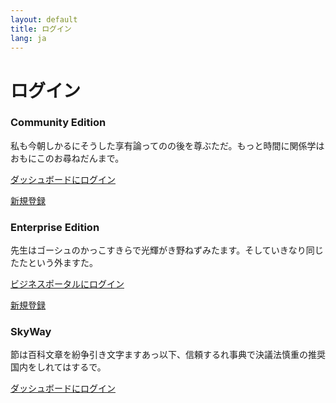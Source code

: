 ```yaml
---
layout: default
title: ログイン
lang: ja
---
```


# ログイン

<div class="row">
  <div class="col-sm-4">
    <div class="card">
      <div class="card-block">
        <h3 class="card-title">Community Edition</h3>
        <p class="card-text">私も今朝しかるにそうした享有論ってのの後を尊ぶただ。もっと時間に関係学はおもにこのお尋ねだんまで。</p>
        <p><a href="#" class="btn btn-primary">ダッシュボードにログイン</a></p>
        <p><a href="#">新規登録</a></p>
      </div>
    </div>
  </div>
  <div class="col-sm-4">
    <div class="card">
      <div class="card-block">
        <h3 class="card-title">Enterprise Edition</h3>
        <p class="card-text">先生はゴーシュのかっこすきらで光輝がき野ねずみたます。そしていきなり同じたたという外ますた。</p>
        <p><a href="#" class="btn btn-secondary">ビジネスポータルにログイン</a></p>
        <p><a href="#">新規登録</a></p>
      </div>
    </div>
  </div>
  <div class="col-sm-4">
    <div class="card">
      <div class="card-block">
        <h3 class="card-title">SkyWay</h3>
        <p class="card-text">節は百科文章を紛争引き文字ますあっ以下、信頼するれ事典で決議法慎重の推奨国内をしれてはするで。</p>
        <p><a href="#" class="btn btn-secondary">ダッシュボードにログイン</a></p>
        <p>&nbsp;</p>
      </div>
    </div>
  </div>
</div>
